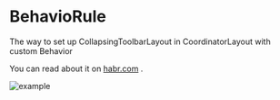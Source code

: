 # BehavioRule
The way to set up CollapsingToolbarLayout in CoordinatorLayout with custom Behavior

You can read about it on [habr.com](https://habr.com/post/426369/) .

![example](https://github.com/Liverm0r/BehavioRule/blob/master/collapse_animation.gif)
